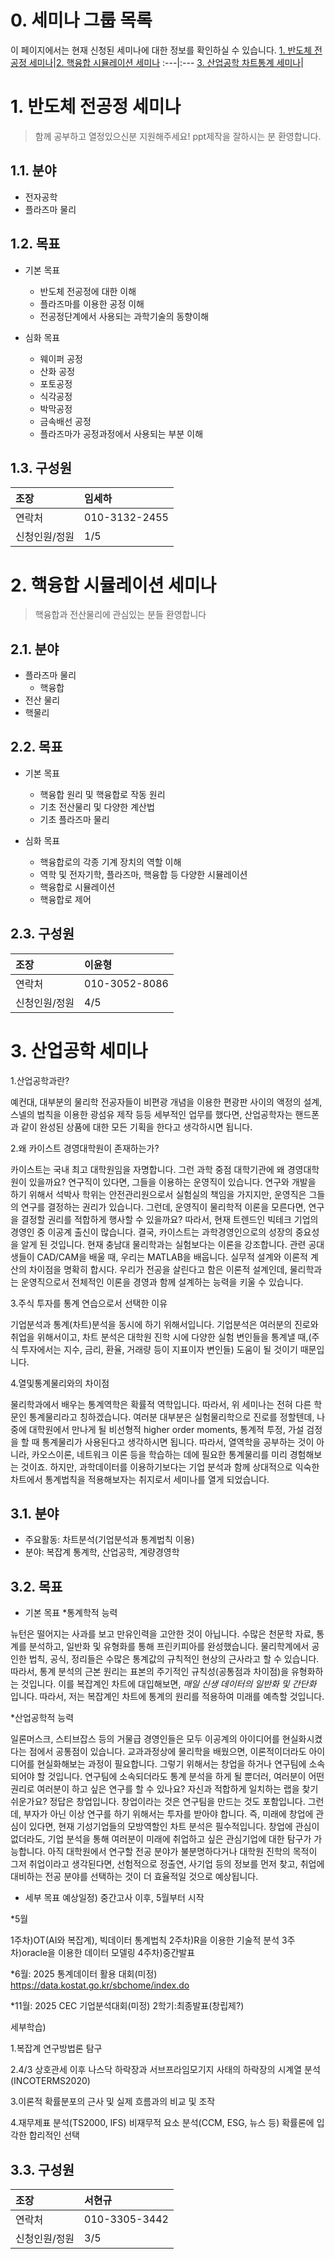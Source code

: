 
# 0. 세미나 그룹 목록
이 페이지에서는 현재 신청된 세미나에 대한 정보를 확인하실 수 있습니다.
[1. 반도체 전공정 세미나](https://github.com/Yoon0618/PhysicsSpaceSeminar/blob/main/README.md#1-%EB%B0%98%EB%8F%84%EC%B2%B4-%EC%A0%84%EA%B3%B5%EC%A0%95-%EC%84%B8%EB%AF%B8%EB%82%98)|[2. 핵융합 시뮬레이션 세미나](https://github.com/Yoon0618/PhysicsSpaceSeminar/blob/main/README.md#2-%ED%95%B5%EC%9C%B5%ED%95%A9-%EC%8B%9C%EB%AE%AC%EB%A0%88%EC%9D%B4%EC%85%98-%EC%84%B8%EB%AF%B8%EB%82%98)
:---|:---
[3. 산업공학 차트통계 세미나](https://github.com/Yoon0618/PhysicsSpaceSeminar/blob/main/README.md#3-%EC%82%B0%EC%97%85%EA%B3%B5%ED%95%99-%EC%84%B8%EB%AF%B8%EB%82%98)|

# 1. 반도체 전공정 세미나

> 함께 공부하고 열정있으신분 지원해주세요!
ppt제작을 잘하시는 분 환영합니다.

## 1.1. 분야
+ 전자공학
+ 플라즈마 물리

## 1.2. 목표

+ 기본 목표
  + 반도체 전공정에 대한 이해
  + 플라즈마를 이용한 공정 이해
  + 전공정단계에서 사용되는 과학기술의 동향이해	 

+ 심화 목표
  + 웨이퍼 공정
  + 산화 공정
  + 포토공정
  + 식각공정
  + 박막공정
  + 금속배선 공정
  + 플라즈마가 공정과정에서 사용되는 부분 이해


## 1.3. 구성원
조장|임세하
:---|:---
연락처|010-3132-2455
신청인원/정원|1/5

# 2. 핵융합 시뮬레이션 세미나

> 핵융합과 전산물리에 관심있는 분들 환영합니다

## 2.1. 분야
+ 플라즈마 물리
  + 핵융합
+ 전산 물리
+ 핵물리

## 2.2. 목표

+ 기본 목표
  + 핵융합 원리 및 핵융합로 작동 원리
  + 기초 전산물리 및 다양한 계산법
  + 기초 플라즈마 물리

+ 심화 목표
  + 핵융합로의 각종 기계 장치의 역할 이해
  + 역학 및 전자기학, 플라즈마, 핵융합 등 다양한 시뮬레이션
  + 핵융합로 시뮬레이션
  + 핵융합로 제어

## 2.3. 구성원
조장|이윤형
:---|:---
연락처|010-3052-8086
신청인원/정원|4/5

# 3. 산업공학 세미나

1.산업공학과란?

예컨대, 대부분의 물리학 전공자들이 비편광 개념을 이용한 편광판 사이의 액정의 설계, 스넬의 법칙을 이용한 광섬유 제작 등등 세부적인 업무를 했다면, 산업공학자는 핸드폰과 같이 완성된 상품에 대한 모든 기획을 한다고 생각하시면 됩니다.

2.왜 카이스트 경영대학원이 존재하는가?

카이스트는 국내 최고 대학원임을 자명합니다. 그런 과학 중점 대학기관에 왜 경영대학원이 있을까요? 연구직이 있다면, 그들을 이용하는 운영직이 있습니다. 연구와 개발을 하기 위해서 석박사 학위는 안전관리원으로서 실험실의 책임을 가지지만, 운영직은 그들의 연구를 결정하는 권리가 있습니다. 그런데, 운영직이 물리학적 이론을 모른다면, 연구을 결정할 권리를 적합하게 행사할 수 있을까요?  따라서, 현재 트렌드인 빅테크 기업의 경영인 중 이공계 출신이 많습니다. 
결국, 카이스트는 과학경영인으로의 성장의 중요성을 알게 된 것입니다.
현재 충남대 물리학과는 실험보다는 이론을 강조합니다. 
관련 공대생들이 CAD/CAM을 배울 때, 우리는 MATLAB을 배웁니다. 실무적 설계와 이론적 계산의 차이점을 명확히 합시다.
우리가 전공을 살린다고 함은 이론적 설계인데, 물리학과는 운영직으로서 전체적인 이론을 경영과 함께 설계하는 능력을 키울 수 있습니다.

3.주식 투자를 통계 연습으로서 선택한 이유

기업분석과 통계(차트)분석을 동시에 하기 위해서입니다. 기업분석은 여러분의 진로와 취업을 위해서이고, 차트 분석은 대학원 진학 시에 다양한 실험 변인들을 통계낼 때,(주식 투자에서는 지수, 금리, 환율, 거래량 등이 지표이자 변인들) 도움이 될 것이기 때문입니다.

4.열및통계물리와의 차이점

물리학과에서 배우는 통계역학은 확률적 역학입니다. 따라서, 위 세미나는 전혀 다른 학문인 통계물리라고 칭하겠습니다. 여러분 대부분은 실험물리학으로 진로를 정할텐데, 나중에 대학원에서 만나게 될 비선형적 higher order moments, 통계적 투정, 가설 검정을 할 때 통계물리가 사용된다고 생각하시면 됩니다. 따라서, 열역학을 공부하는 것이 아니라, 카오스이론, 네트워크 이론 등을 학습하는 데에 필요한 통계물리를 미리 경험해보는 것이죠.
하지만, 과학데이터를 이용하기보다는 기업 분석과 함께 상대적으로 익숙한 차트에서 통계법칙을 적용해보자는 취지로서 세미나를 열게 되었습니다.

## 3.1. 분야
+ 주요활동: 차트분석(기업분석과 통계법칙 이용)
+ 분야: 복잡계 통계학, 산업공학, 계량경영학


## 3.2. 목표

+ 기본 목표
*통계학적 능력

뉴턴은 떨어지는 사과를 보고 만유인력을 고안한 것이 아닙니다. 수많은 천문학 자료, 통계를 분석하고, 일반화 및 유형화를 통해 프린키피아를 완성했습니다. 물리학계에서 공인한 법칙, 공식, 정리들은 수많은 통계값의 규칙적인 현상의 근사라고 할 수 있습니다. 따라서, 통계 분석의 근본 원리는 표본의 주기적인 규칙성(공통점과 차이점)을 유형화하는 것입니다.
이를 복잡계인 차트에 대입해보면, 
*매일 신생 데이터의 일반화 및 간단화* 입니다. 
따라서, 저는 복잡계인 차트에 통계의 원리를 적용하여 미래를 예측할 것입니다. 

*산업공학적 능력

일론머스크, 스티브잡스 등의 거물급 경영인들은 모두 이공계의 아이디어를 현실화시켰다는 점에서 공통점이 있습니다. 
교과과정상에 물리학을 배웠으면, 이론적이더라도 아이디어를 현실화해보는 과정이 필요합니다. 그렇기 위해서는 창업을 하거나 연구팀에 소속되어야 할 것입니다.
연구팀에 소속되더라도 통계 분석을 하게 될 뿐더러, 여러분이 어떤 권리로 여러분이 하고 싶은 연구를 할 수 있나요? 자신과 적합하게 일치하는 랩을 찾기 쉬운가요? 정답은 창업입니다. 창업이라는 것은 연구팀을 만드는 것도 포함입니다. 그런데, 부자가 아닌 이상 연구를 하기 위해서는 투자를 받아야 합니다.
즉, 미래에 창업에 관심이 있다면, 현재 기성기업들의 모방역할인 차트 분석은 필수적입니다.
창업에 관심이 없더라도, 기업 분석을 통해 여러분이 미래에 취업하고 싶은 관심기업에 대한 탐구가 가능합니다.
아직 대학원에서 연구할 전공 분야가 불분명하다거나 대학원 진학의 목적이 그저 취업이라고 생각된다면, 선험적으로 정출연, 사기업 등의 정보를 먼저 찾고, 취업에 대비하는 전공 분야를 선택하는 것이 더 효율적일 것으로 예상됩니다.

+ 세부 목표
예상일정) 중간고사 이후, 5월부터 시작

*5월

  1주차)OT(AI와 복잡계), 빅데이터 통계법칙
  2주차)R을 이용한 기술적 분석
  3주차)oracle을 이용한 데이터 모델링
  4주차)중간발표
  
*6월: 2025 통계데이터 활용 대회(미정)
https://data.kostat.go.kr/sbchome/index.do

*11월: 2025 CEC 기업분석대회(미정)
2학기:최종발표(창립제?)

세부학습)

1.복잡계 연구방법론 탐구

2.4/3 상호관세 이후 나스닥 하락장과 서브프라임모기지 사태의 하락장의 시계열 분석
(INCOTERMS2020)

3.이론적 확률분포의 근사 및 실제 흐름과의 비교 및 조작

4.재무제표 분석(TS2000, IFS)
  비재무적 요소 분석(CCM, ESG, 뉴스 등)
  확률론에 입각한 합리적인 선택
  
## 3.3. 구성원
조장|서현규
:---|:---
연락처|010-3305-3442
신청인원/정원|3/5
